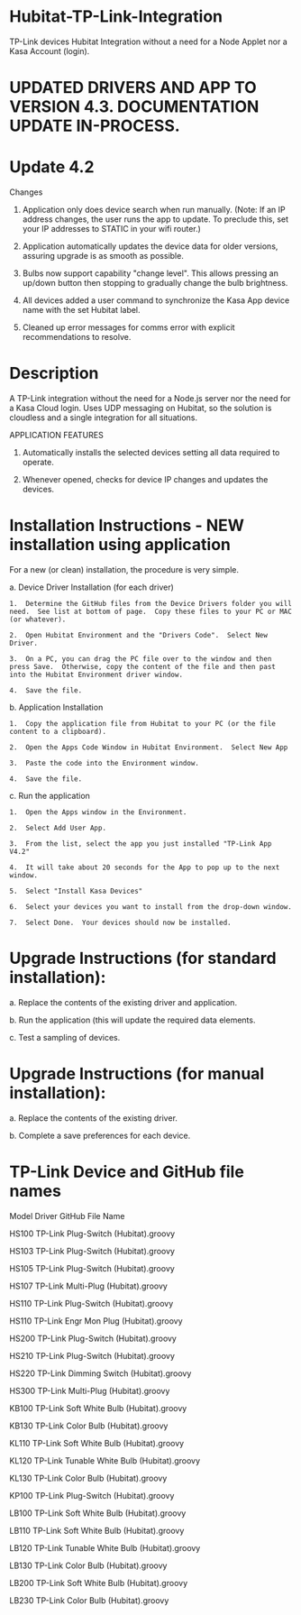 # Hubitat-TP-Link-Integration
TP-Link devices Hubitat Integration without a need for a Node Applet nor a Kasa Account (login).

# UPDATED DRIVERS AND APP TO VERSION 4.3.  DOCUMENTATION UPDATE IN-PROCESS.

# Update 4.2
Changes
1.  Application only does device search when run manually.  (Note:  If an IP address changes, the user runs the app to update.  To preclude this, set your IP addresses to STATIC in your wifi router.)

2.  Application automatically updates the device data for older versions, assuring upgrade is as smooth as possible.

3.  Bulbs now support capability "change level".  This allows pressing an up/down button then stopping to gradually change the bulb brightness.

4.  All devices added a user command to synchronize the Kasa App device name with the set Hubitat label.

5.  Cleaned up error messages for comms error with explicit recommendations to resolve.

# Description
A TP-Link integration without the need for a Node.js server nor the need for a Kasa Cloud login.  Uses UDP messaging on Hubitat, so the solution is cloudless and a single integration for all situations.

APPLICATION FEATURES

1.  Automatically installs the selected devices setting all data required to operate.

2.  Whenever opened, checks for device IP changes and updates the devices.

# Installation Instructions - NEW installation using application
For a new (or clean) installation, the procedure is very simple.

a.  Device Driver Installation (for each driver)

    1.  Determine the GitHub files from the Device Drivers folder you will need.  See list at bottom of page.  Copy these files to your PC or MAC (or whatever).
    
    2.  Open Hubitat Environment and the "Drivers Code".  Select New Driver.
    
    3.  On a PC, you can drag the PC file over to the window and then press Save.  Otherwise, copy the content of the file and then past into the Hubitat Environment driver window.
    
    4.  Save the file.

b.  Application Installation

    1.  Copy the application file from Hubitat to your PC (or the file content to a clipboard).
    
    2.  Open the Apps Code Window in Hubitat Environment.  Select New App
    
    3.  Paste the code into the Environment window.
    
    4.  Save the file.

c.  Run the application

    1.  Open the Apps window in the Environment.
    
    2.  Select Add User App.
    
    3.  From the list, select the app you just installed "TP-Link App V4.2"
    
    4.  It will take about 20 seconds for the App to pop up to the next window.
    
    5.  Select "Install Kasa Devices"
    
    6.  Select your devices you want to install from the drop-down window.
    
    7.  Select Done.  Your devices should now be installed.
    
    
# Upgrade Instructions (for standard installation):

a.  Replace the contents of the existing driver and application.

b.  Run the application (this will update the required data elements.

c.  Test a sampling of devices.

# Upgrade Instructions (for manual installation):

a.  Replace the contents of the existing driver.

b.  Complete a save preferences for each device.

# TP-Link Device and GitHub file names

Model	Driver GitHub File Name

HS100	TP-Link Plug-Switch (Hubitat).groovy

HS103	TP-Link Plug-Switch (Hubitat).groovy

HS105	TP-Link Plug-Switch (Hubitat).groovy

HS107	TP-Link Multi-Plug (Hubitat).groovy

HS110	TP-Link Plug-Switch (Hubitat).groovy

HS110	TP-Link Engr Mon Plug (Hubitat).groovy

HS200	TP-Link Plug-Switch (Hubitat).groovy

HS210	TP-Link Plug-Switch (Hubitat).groovy

HS220	TP-Link Dimming Switch (Hubitat).groovy

HS300	TP-Link Multi-Plug (Hubitat).groovy

KB100	TP-Link Soft White Bulb (Hubitat).groovy

KB130	TP-Link Color Bulb (Hubitat).groovy

KL110	TP-Link Soft White Bulb (Hubitat).groovy

KL120	TP-Link Tunable White Bulb (Hubitat).groovy

KL130	TP-Link Color Bulb (Hubitat).groovy

KP100	TP-Link Plug-Switch (Hubitat).groovy

LB100	TP-Link Soft White Bulb (Hubitat).groovy

LB110	TP-Link Soft White Bulb (Hubitat).groovy

LB120	TP-Link Tunable White Bulb (Hubitat).groovy

LB130	TP-Link Color Bulb (Hubitat).groovy

LB200	TP-Link Soft White Bulb (Hubitat).groovy

LB230	TP-Link Color Bulb (Hubitat).groovy
